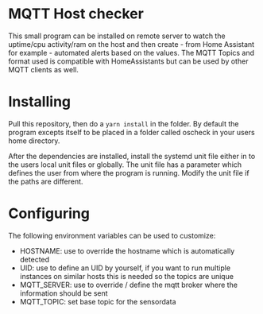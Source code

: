 # MQTT Host checker

This small program can be installed on remote server to watch the uptime/cpu activity/ram on the host and then create - from Home Assistant for example - automated alerts based on the values. The MQTT Topics and format used is compatible with HomeAssistants but can be used by other MQTT clients as well.

# Installing
Pull this repository, then do a `yarn install` in the folder. By default the program excepts itself to be placed in a folder called oscheck in your users home directory.

After the dependencies are installed, install the systemd unit file either in to the users local unit files or globally. The unit file has a parameter which defines the user from where the program is running.
Modify the unit file if the paths are different.

# Configuring
The following environment variables can be used to customize:
 - HOSTNAME: use to override the hostname which is automatically detected
 - UID: use to define an UID by yourself, if you want to run multiple instances on similar hosts this is needed so the topics are unique
 - MQTT_SERVER: use to override / define the mqtt broker where the information should be sent
 - MQTT_TOPIC: set base topic for the sensordata